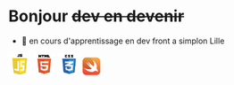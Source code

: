 # Bonjour ~~dev en devenir~~ 

- 🔭 en cours d'apprentissage en  dev front a simplon Lille 


 <img src="js.png" alt="" height="40px" width="40px">
 <img src="html.png" alt="" height="40px" width="40px">
 <img src="css.png" alt="" height="40px" width="40px">
 <img src="swift.png" alt="" height="33px" width="33px">


